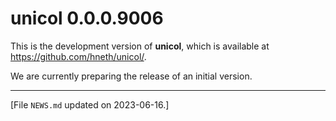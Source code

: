
# unicol 0.0.0.9006

This is the development version of **unicol**, which is available at <https://github.com/hneth/unicol/>. 

<!-- Log of changes: --> 

We are currently preparing the release of an initial version. 


<!-- Footer:  --> 

---------- 

[File `NEWS.md` updated on 2023-06-16.] 

<!-- eof. -->
